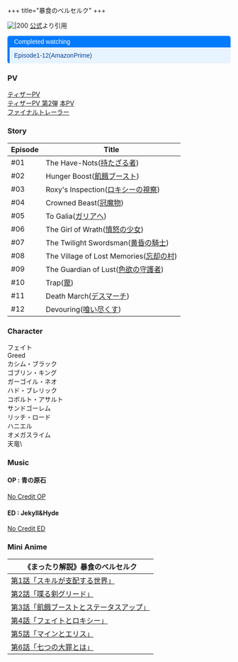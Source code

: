 +++
title="暴食のベルセルク"
+++

![|200](https://pbs.twimg.com/media/F1IGCOhaMAIZyeR.jpg:large)
[公式](https://pbs.twimg.com/media/F1IGCOhaMAIZyeR.jpg:large)より引用


<div style="margin: 10px 0; border-left: 5px solid #007BFF; border-radius: 5px; overflow: hidden; font-family: Arial, sans-serif;"> <div style="background-color: #007BFF; color: #ffffff; padding: 5px 10px; font-weight: normal; font-size: 14px;"> Completed watching </div> <div style="background-color: #e7f3fe; color: #084298; padding: 10px;"> <p style="margin: 0;">Episode1-12(AmazonPrime)</p> </div> </div>


### PV
[ティザーPV](https://youtu.be/IxIxGQ7tJ_s)\
[ティザーPV 第2弾](https://youtu.be/lFp0HbjzF64)
[本PV](https://youtu.be/CdaFCMtJ32Q)\
[ファイナルトレーラー](https://youtu.be/iurSQgqT6Ug)

### Story
| Episode | Title                                                                            |
| ------- | -------------------------------------------------------------------------------- |
| #01     | The Have-Nots([持たざる者](https://bousyoku-anime.com/story/episode01))               |
| #02     | Hunger Boost([飢餓ブースト](https://bousyoku-anime.com/story/episode02))               |
| #03     | Roxy's Inspection([ロキシーの視察](https://bousyoku-anime.com/story/episode03))         |
| #04     | Crowned Beast([冠魔物](https://bousyoku-anime.com/story/episode04))                 |
| #05     | To Galia([ガリアへ](https://bousyoku-anime.com/story/episode05))                     |
| #06     | The Girl of Wrath([憤怒の少女](https://bousyoku-anime.com/story/episode06))           |
| #07     | The Twilight Swordsman([黄昏の騎士](https://bousyoku-anime.com/story/episode07))      |
| #08     | The Village of Lost Memories([忘却の村](https://bousyoku-anime.com/story/episode08)) |
| #09     | The Guardian of Lust([色欲の守護者](https://bousyoku-anime.com/story/episode09))       |
| #10     | Trap([罠](https://bousyoku-anime.com/story/episode10))                            |
| #11     | Death March([デスマーチ](https://bousyoku-anime.com/story/episode11))                 |
| #12     | Devouring([喰い尽くす](https://bousyoku-anime.com/story/episode12))                   |
### Character
フェイト\
Greed\
カシム・ブラック\
ゴブリン・キング\
ガーゴイル・ネオ\
ハド・ブレリック\
コボルト・アサルト\
サンドゴーレム\
リッチ・ロード\
ハニエル\
オメガスライム\
天竜\

### Music
#### OP : 青の原石
[No Credit OP](https://youtu.be/ZK6PbDb73jg)

#### ED : Jekyll&Hyde
[No Credit ED](https://youtu.be/h6GeUDua0MM)
### Mini Anime
| 《まったり解説》暴食のベルセルク                                     |
| ---------------------------------------------------- |
| [第1話「スキルが支配する世界」](https://youtu.be/rLxhtIeihhc)      |
| [第2話「喋る剣グリード」](https://youtu.be/cQQG35XmrAs)         |
| [第3話「飢餓ブーストとステータスアップ」](https://youtu.be/S8koxNFmNgQ) |
| [第4話「フェイトとロキシー」](https://youtu.be/ZE1kIr23_Bs)       |
| [第5話「マインとエリス」](https://youtu.be/3Mr-8-PNHa0)         |
| [第6話「七つの大罪とは」](https://youtu.be/3ReePmDCFcg)         |


